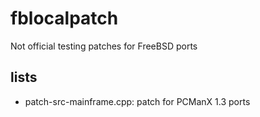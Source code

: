 # fblocalpatch
Not official testing patches for FreeBSD ports

## lists
* patch-src-mainframe.cpp: patch for PCManX 1.3 ports
